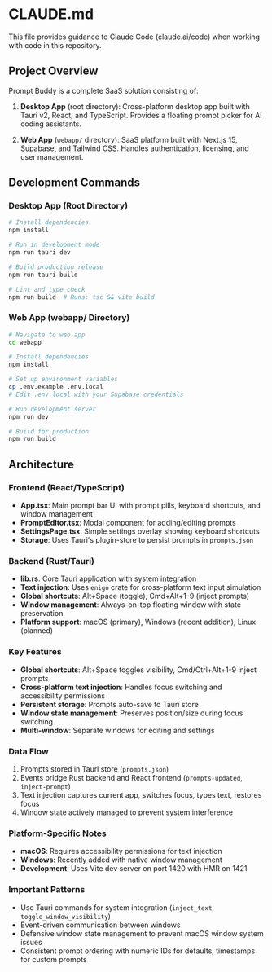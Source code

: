 # CLAUDE.md

This file provides guidance to Claude Code (claude.ai/code) when working with code in this repository.

## Project Overview

Prompt Buddy is a complete SaaS solution consisting of:

1. **Desktop App** (root directory): Cross-platform desktop app built with Tauri v2, React, and TypeScript. Provides a floating prompt picker for AI coding assistants.

2. **Web App** (`webapp/` directory): SaaS platform built with Next.js 15, Supabase, and Tailwind CSS. Handles authentication, licensing, and user management.

## Development Commands

### Desktop App (Root Directory)
```bash
# Install dependencies
npm install

# Run in development mode
npm run tauri dev

# Build production release
npm run tauri build

# Lint and type check
npm run build  # Runs: tsc && vite build
```

### Web App (webapp/ Directory)
```bash
# Navigate to web app
cd webapp

# Install dependencies
npm install

# Set up environment variables
cp .env.example .env.local
# Edit .env.local with your Supabase credentials

# Run development server
npm run dev

# Build for production
npm run build
```

## Architecture

### Frontend (React/TypeScript)
- **App.tsx**: Main prompt bar UI with prompt pills, keyboard shortcuts, and window management
- **PromptEditor.tsx**: Modal component for adding/editing prompts
- **SettingsPage.tsx**: Simple settings overlay showing keyboard shortcuts
- **Storage**: Uses Tauri's plugin-store to persist prompts in `prompts.json`

### Backend (Rust/Tauri)
- **lib.rs**: Core Tauri application with system integration
- **Text injection**: Uses `enigo` crate for cross-platform text input simulation
- **Global shortcuts**: Alt+Space (toggle), Cmd+Alt+1-9 (inject prompts)
- **Window management**: Always-on-top floating window with state preservation
- **Platform support**: macOS (primary), Windows (recent addition), Linux (planned)

### Key Features
- **Global shortcuts**: Alt+Space toggles visibility, Cmd/Ctrl+Alt+1-9 inject prompts
- **Cross-platform text injection**: Handles focus switching and accessibility permissions
- **Persistent storage**: Prompts auto-save to Tauri store
- **Window state management**: Preserves position/size during focus switching
- **Multi-window**: Separate windows for editing and settings

### Data Flow
1. Prompts stored in Tauri store (`prompts.json`)
2. Events bridge Rust backend and React frontend (`prompts-updated`, `inject-prompt`)
3. Text injection captures current app, switches focus, types text, restores focus
4. Window state actively managed to prevent system interference

### Platform-Specific Notes
- **macOS**: Requires accessibility permissions for text injection
- **Windows**: Recently added with native window management
- **Development**: Uses Vite dev server on port 1420 with HMR on 1421

### Important Patterns
- Use Tauri commands for system integration (`inject_text`, `toggle_window_visibility`)
- Event-driven communication between windows
- Defensive window state management to prevent macOS window system issues
- Consistent prompt ordering with numeric IDs for defaults, timestamps for custom prompts